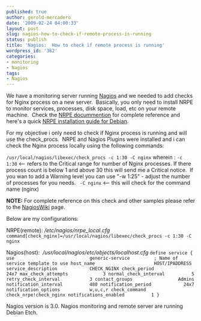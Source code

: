 ```yaml
---
published: true
author: gerold-mercadero
date: '2009-02-24 04:00:33'
layout: post
slug: nagios-how-to-check-if-remote-process-is-running
status: publish
title: 'Nagios:  How to check if remote process is running'
wordpress_id: '362'
categories:
- monitoring
- Nagios
tags:
- Nagios
---
```


We have a monitoring server running [Nagios](http://www.nagios.org/) and we needed to add checks for Nginx process on a new server.  Basically, you only need to install NRPE to monitor services, processes, disk space, load, etc on your remote machine.  Check the [NRPE docummention](http://nagios.sourceforge.net/docs/nrpe/NRPE.pdf) for complete reference and here's a quick [NRPE installation guide for Debian](http://sysbible.org/x/2008/11/10/how-to-install-nagios-nrpe-under-debian-linux/).

For my objective i only need to check if Nginx process is running and will use the check_procs.  NRPE and Nagios Plugins were installed and i can check the Nginx process locally using the following commands:


`/usr/local/nagios/libexec/check_procs -c 1:30 -C nginx`
wherein :
`-c 1:30` <-- refers to the Critical range for number of Nginx processes. If there process count is below 1 and above 30 this will send me a Critical notice.  If you wan to add a Warning level you can use "-w 1:25" - adjust the number of processes for you needs.
` -C nginx` <-- this will check for the command name (nginx)

**NOTE:** For complete reference on this check and other samples please refer to the [NagiosWiki](http://nagioswiki.org/wiki/Plugin:check_procs) page.

Below are my configurations:

NRPE(remote):  _/etc/nagios/nrpe_local.cfg_
`command[check_nginx]=/usr/local/nagios/libexec/check_procs -c 1:30 -C nginx`

Nagios(host):  _/usr/local/nagios/etc/objects/localhost.cfg_
`define service {
use                            generic-service         ; Name of service template to use
host_name                      HOST/IPADDRESS
service_description            CHECK_NGINX
check_period                   24x7
max_check_attempts             3
normal_check_interval          5
retry_check_interval           3
contact_groups                 Admins
notification_interval          480
notification_period            24x7
notification_options           w,u,c,r
check_command                  check_nrpe!check_nginx
notifications_enabled          1
}`

Nagios version is 3.0.  Nagios monitoring and remote server are running Debian Etch.
